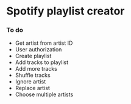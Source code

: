 # Spotify playlist creator




### To do
- Get artist from artist ID
- User authorization
- Create playlist
- Add tracks to playlist
- Add more tracks
- Shuffle tracks
- Ignore artist
- Replace artist
- Choose multiple artists